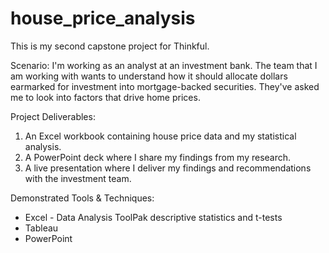 # house_price_analysis
This is my second capstone project for Thinkful.

Scenario: I'm working as an analyst at an investment bank. The team that I am working with wants to understand how it should allocate dollars earmarked for investment into mortgage-backed securities. They've asked me to look into factors that drive home prices.

Project Deliverables:
1. An Excel workbook containing house price data and my statistical analysis.
2. A PowerPoint deck where I share my findings from my research.
3. A live presentation where I deliver my findings and recommendations with the investment team.

Demonstrated Tools & Techniques: 
- Excel - Data Analysis ToolPak descriptive statistics and t-tests
- Tableau
- PowerPoint
